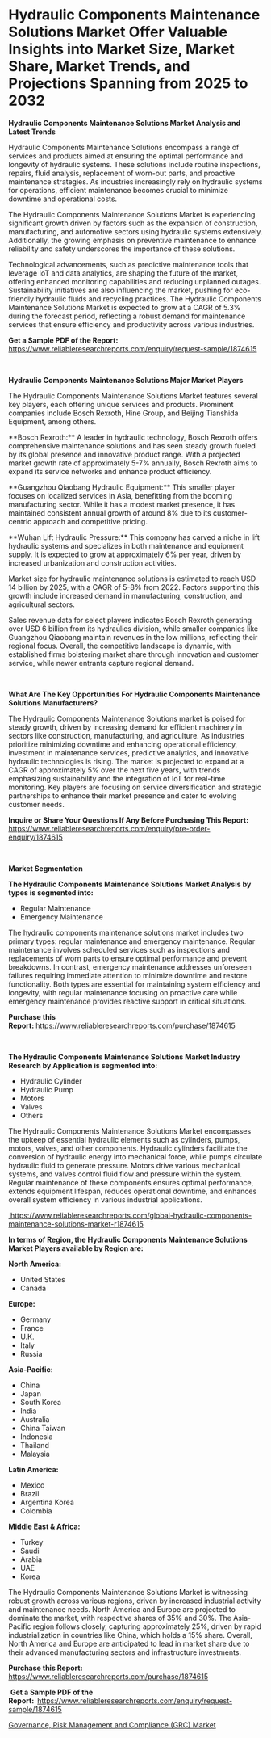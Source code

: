 <p><h1>Hydraulic Components Maintenance Solutions Market Offer Valuable Insights into Market Size, Market Share, Market Trends, and Projections Spanning from 2025 to 2032</h1></p><p><strong>Hydraulic Components Maintenance Solutions Market Analysis and Latest Trends</strong></p>
<p><p>Hydraulic Components Maintenance Solutions encompass a range of services and products aimed at ensuring the optimal performance and longevity of hydraulic systems. These solutions include routine inspections, repairs, fluid analysis, replacement of worn-out parts, and proactive maintenance strategies. As industries increasingly rely on hydraulic systems for operations, efficient maintenance becomes crucial to minimize downtime and operational costs.</p><p>The Hydraulic Components Maintenance Solutions Market is experiencing significant growth driven by factors such as the expansion of construction, manufacturing, and automotive sectors using hydraulic systems extensively. Additionally, the growing emphasis on preventive maintenance to enhance reliability and safety underscores the importance of these solutions. </p><p>Technological advancements, such as predictive maintenance tools that leverage IoT and data analytics, are shaping the future of the market, offering enhanced monitoring capabilities and reducing unplanned outages. Sustainability initiatives are also influencing the market, pushing for eco-friendly hydraulic fluids and recycling practices. The Hydraulic Components Maintenance Solutions Market is expected to grow at a CAGR of 5.3% during the forecast period, reflecting a robust demand for maintenance services that ensure efficiency and productivity across various industries.</p></p>
<p><strong>Get a Sample PDF of the Report:&nbsp;</strong> <a href="https://www.reliableresearchreports.com/enquiry/request-sample/1874615?utm_campaign=2657&utm_medium=2&utm_source=Github&utm_content=ia&utm_term=11032025&utm_id=hydraulic-components-maintenance-solutions">https://www.reliableresearchreports.com/enquiry/request-sample/1874615</a></p>
<p>&nbsp;</p>
<p><strong>Hydraulic Components Maintenance Solutions Major Market Players</strong></p>
<p><p>The Hydraulic Components Maintenance Solutions Market features several key players, each offering unique services and products. Prominent companies include Bosch Rexroth, Hine Group, and Beijing Tianshida Equipment, among others.</p><p>**Bosch Rexroth:** A leader in hydraulic technology, Bosch Rexroth offers comprehensive maintenance solutions and has seen steady growth fueled by its global presence and innovative product range. With a projected market growth rate of approximately 5-7% annually, Bosch Rexroth aims to expand its service networks and enhance product efficiency.</p><p>**Guangzhou Qiaobang Hydraulic Equipment:** This smaller player focuses on localized services in Asia, benefitting from the booming manufacturing sector. While it has a modest market presence, it has maintained consistent annual growth of around 8% due to its customer-centric approach and competitive pricing.</p><p>**Wuhan Lift Hydraulic Pressure:** This company has carved a niche in lift hydraulic systems and specializes in both maintenance and equipment supply. It is expected to grow at approximately 6% per year, driven by increased urbanization and construction activities.</p><p>Market size for hydraulic maintenance solutions is estimated to reach USD 14 billion by 2025, with a CAGR of 5-8% from 2022. Factors supporting this growth include increased demand in manufacturing, construction, and agricultural sectors.</p><p>Sales revenue data for select players indicates Bosch Rexroth generating over USD 6 billion from its hydraulics division, while smaller companies like Guangzhou Qiaobang maintain revenues in the low millions, reflecting their regional focus. Overall, the competitive landscape is dynamic, with established firms bolstering market share through innovation and customer service, while newer entrants capture regional demand.</p></p>
<p>&nbsp;</p>
<p><strong>What Are The Key Opportunities For Hydraulic Components Maintenance Solutions Manufacturers?</strong></p>
<p><p>The Hydraulic Components Maintenance Solutions market is poised for steady growth, driven by increasing demand for efficient machinery in sectors like construction, manufacturing, and agriculture. As industries prioritize minimizing downtime and enhancing operational efficiency, investment in maintenance services, predictive analytics, and innovative hydraulic technologies is rising. The market is projected to expand at a CAGR of approximately 5% over the next five years, with trends emphasizing sustainability and the integration of IoT for real-time monitoring. Key players are focusing on service diversification and strategic partnerships to enhance their market presence and cater to evolving customer needs.</p></p>
<p><strong>Inquire or Share Your Questions If Any Before Purchasing This Report:</strong> <a href="https://www.reliableresearchreports.com/enquiry/pre-order-enquiry/1874615?utm_campaign=2657&utm_medium=2&utm_source=Github&utm_content=ia&utm_term=11032025&utm_id=hydraulic-components-maintenance-solutions">https://www.reliableresearchreports.com/enquiry/pre-order-enquiry/1874615</a></p>
<p>&nbsp;</p>
<p><strong>Market Segmentation</strong></p>
<p><strong>The Hydraulic Components Maintenance Solutions Market Analysis by types is segmented into:</strong></p>
<p><ul><li>Regular Maintenance</li><li>Emergency Maintenance</li></ul></p>
<p><p>The hydraulic components maintenance solutions market includes two primary types: regular maintenance and emergency maintenance. Regular maintenance involves scheduled services such as inspections and replacements of worn parts to ensure optimal performance and prevent breakdowns. In contrast, emergency maintenance addresses unforeseen failures requiring immediate attention to minimize downtime and restore functionality. Both types are essential for maintaining system efficiency and longevity, with regular maintenance focusing on proactive care while emergency maintenance provides reactive support in critical situations.</p></p>
<p><strong>Purchase this Report:&nbsp;</strong><a href="https://www.reliableresearchreports.com/purchase/1874615?utm_campaign=2657&utm_medium=2&utm_source=Github&utm_content=ia&utm_term=11032025&utm_id=hydraulic-components-maintenance-solutions">https://www.reliableresearchreports.com/purchase/1874615</a></p>
<p>&nbsp;</p>
<p><strong>The Hydraulic Components Maintenance Solutions Market Industry Research by Application is segmented into:</strong></p>
<p><ul><li>Hydraulic Cylinder</li><li>Hydraulic Pump</li><li>Motors</li><li>Valves</li><li>Others</li></ul></p>
<p><p>The Hydraulic Components Maintenance Solutions Market encompasses the upkeep of essential hydraulic elements such as cylinders, pumps, motors, valves, and other components. Hydraulic cylinders facilitate the conversion of hydraulic energy into mechanical force, while pumps circulate hydraulic fluid to generate pressure. Motors drive various mechanical systems, and valves control fluid flow and pressure within the system. Regular maintenance of these components ensures optimal performance, extends equipment lifespan, reduces operational downtime, and enhances overall system efficiency in various industrial applications.</p></p>
<p><a href="https://www.reliableresearchreports.com/global-hydraulic-components-maintenance-solutions-market-r1874615?utm_campaign=2657&utm_medium=2&utm_source=Github&utm_content=ia&utm_term=11032025&utm_id=hydraulic-components-maintenance-solutions">&nbsp;https://www.reliableresearchreports.com/global-hydraulic-components-maintenance-solutions-market-r1874615</a></p>
<p><strong>In terms of Region, the Hydraulic Components Maintenance Solutions Market Players available by Region are:</strong></p>
<p>
    <p> <strong> North America: </strong>
        <ul>
            <li>United States</li>
            <li>Canada</li>
        </ul>
        </p> 
    <p> <strong> Europe: </strong>
        <ul>
            <li>Germany</li>
            <li>France</li>
            <li>U.K.</li>
            <li>Italy</li>
            <li>Russia</li>
        </ul>
        </p> 
    <p> <strong> Asia-Pacific: </strong>
        <ul>
            <li>China</li>
            <li>Japan</li>
            <li>South Korea</li>
            <li>India</li>
            <li>Australia</li>
            <li>China Taiwan</li>
            <li>Indonesia</li>
            <li>Thailand</li>
            <li>Malaysia</li>
        </ul>
        </p> 
    <p> <strong> Latin America: </strong>
        <ul>
            <li>Mexico</li>
            <li>Brazil</li>
            <li>Argentina Korea</li>
            <li>Colombia</li>
        </ul>
        </p> 
    <p> <strong> Middle East & Africa: </strong>
        <ul>
            <li>Turkey</li>
            <li>Saudi</li>
            <li>Arabia</li>
            <li>UAE</li>
            <li>Korea</li>
        </ul>
    </p>
    </p>
<p><p>The Hydraulic Components Maintenance Solutions Market is witnessing robust growth across various regions, driven by increased industrial activity and maintenance needs. North America and Europe are projected to dominate the market, with respective shares of 35% and 30%. The Asia-Pacific region follows closely, capturing approximately 25%, driven by rapid industrialization in countries like China, which holds a 15% share. Overall, North America and Europe are anticipated to lead in market share due to their advanced manufacturing sectors and infrastructure investments.</p></p>
<p><strong>Purchase this Report: </strong><a href="https://www.reliableresearchreports.com/purchase/1874615?utm_campaign=2657&utm_medium=2&utm_source=Github&utm_content=ia&utm_term=11032025&utm_id=hydraulic-components-maintenance-solutions">https://www.reliableresearchreports.com/purchase/1874615</a></p>
<p>&nbsp;<strong>Get a Sample PDF of the Report:&nbsp;&nbsp;</strong><a href="https://www.reliableresearchreports.com/enquiry/request-sample/1874615?utm_campaign=2657&utm_medium=2&utm_source=Github&utm_content=ia&utm_term=11032025&utm_id=hydraulic-components-maintenance-solutions">https://www.reliableresearchreports.com/enquiry/request-sample/1874615</a></p>
<p><strong></strong></p>
<p><p><a href="https://github.com/kabotcaddoub/Market-Research-Report-List-1/blob/main/governance-risk-management-and-compliance-grc-market.md?utm_campaign=2657&utm_medium=2&utm_source=Github&utm_content=ia&utm_term=11032025&utm_id=hydraulic-components-maintenance-solutions">Governance, Risk Management and Compliance (GRC) Market</a></p></p>
